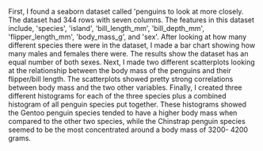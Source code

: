 First, I found a seaborn dataset called 'penguins to look at more closely. The dataset had 344 rows with seven columns. 
The features in this dataset include, 'species', 'island',	'bill_length_mm',	'bill_depth_mm', 'flipper_length_mm',	'body_mass_g', and 'sex'.
After looking at how many different species there were in the dataset, I made a bar chart showing how many males and females there were. The results show the dataset has an equal number of both sexes. 
Next, I made two different scatterplots looking at the relationship between the body mass of the penguins and their flipper/bill length. The scatterplots showed pretty strong correlations between body mass and the two other variables.
Finally, I created three different histograms for each of the three species plus a combined histogram of all penguin species put together. These histograms showed the Gentoo penguin species tended to have a higher body mass when compared to the other two species, while the Chinstrap penguin species seemed to be the most concentrated around a body mass of 3200- 4200 grams.
